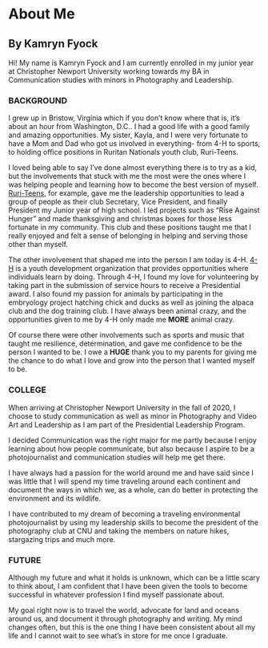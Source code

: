 # About Me
## By Kamryn Fyock



Hi! My name is Kamryn Fyock and I am currently enrolled in my junior year at Christopher Newport University working towards my BA in Communication studies with minors in Photography and Leadership. 

### BACKGROUND

I grew up in Bristow, Virginia which if you don’t know where that is, it’s about an hour from Washington, D.C.. I had a good life with a good family and amazing opportunities. My sister, Kayla, and I were very fortunate to have a Mom and Dad who got us involved in everything- from 4-H to sports, to holding office positions in Ruritan Nationals youth club, Ruri-Teens. 

I loved being able to say I’ve done almost everything there is to try as a kid, but the involvements that stuck with me the most were the ones where I was helping people and learning how to become the best version of myself. [Ruri-Teens](http://www.ruritan.org/aboutus.php), for example, gave me the leadership opportunities to lead a group of people as their club Secretary, Vice President, and finally President my Junior year of high school. I led projects such as “Rise Against Hunger” and made thanksgiving and christmas boxes for those less fortunate in my community. This club and these positions taught me that I really enjoyed and felt a sense of belonging in helping and serving those other than myself.

The other involvement that shaped me into the person I am today is 4-H. [4-H](https://4-h.org/) is a youth development organization that provides opportunities where individuals learn by doing. Through 4-H, I found my love for volunteering by taking part in the submission of service hours to receive a Presidential award. I also found my passion for animals by participating in the embryology project hatching chick and ducks as well as joining the alpaca club and the dog training club. I have always been animal crazy, and the opportunities given to me by 4-H only made me **MORE** animal crazy. 

Of course there were other involvements such as sports and music that taught me resilience, determination, and gave me confidence to be the person I wanted to be. I owe a **HUGE** thank you to my parents for giving me the chance to do what I love and grow into the person that I wanted myself to be. 

### COLLEGE
When arriving at Christopher Newport University in the fall of 2020, I choose to study communication as well as minor in Photography and Video Art and Leadership as I am part of the Presidential Leadership Program. 

I decided Communication was the right major for me partly because I enjoy learning about how people communicate, but also because I aspire to be a photojournalist and communication studies will help me get there. 

I have always had a passion for the world around me and have said since I was little that I will spend my time traveling around each continent and document the ways in which we, as a whole, can do better in protecting the environment and its wildlife. 

I have contributed to my dream of becoming a traveling environmental photojournalist by using my leadership skills to become the president of the photography club at CNU and taking the members on nature hikes, stargazing trips and much more. 

### FUTURE 

Although my future and what it holds is unknown, which can be a little scary to think about, I am confident that I have been given the tools to become successful in whatever profession I find myself passionate about. 

My goal right now is to travel the world, advocate for land and oceans around us, and document it through photography and writing. My mind changes often, but this is the one thing I have been consistent about all my life and I cannot wait to see what’s in store for me once I graduate. 

